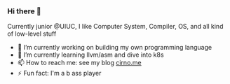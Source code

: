 ### Hi there 👋
Currently junior @UIUC, I like Computer System, Compiler, OS, and all kind of low-level stuff

- 🔭 I’m currently working on building my own programming language
- 🌱 I’m currently learning llvm/asm and dive into k8s
- 📫 How to reach me: see my blog [cirno.me](https://cirno.me)
- ⚡ Fun fact: I'm a b ass player
